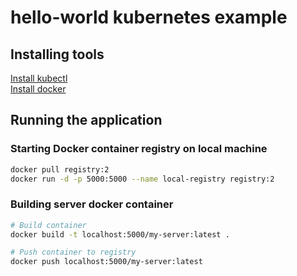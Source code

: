 # hello-world kubernetes example

## Installing tools
[Install kubectl](https://kubernetes.io/docs/tasks/tools/install-kubectl-linux/)  
[Install docker](https://www.simplilearn.com/tutorials/docker-tutorial/raspberry-pi-docker)  

## Running the application

### Starting Docker container registry on local machine
``` bash
docker pull registry:2
docker run -d -p 5000:5000 --name local-registry registry:2
```
### Building server docker container
``` bash
# Build container 
docker build -t localhost:5000/my-server:latest .

# Push container to registry
docker push localhost:5000/my-server:latest
```
